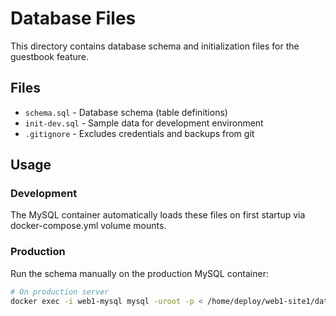 # Database Files

This directory contains database schema and initialization files for the guestbook feature.

## Files

- `schema.sql` - Database schema (table definitions)
- `init-dev.sql` - Sample data for development environment
- `.gitignore` - Excludes credentials and backups from git

## Usage

### Development
The MySQL container automatically loads these files on first startup via docker-compose.yml volume mounts.

### Production
Run the schema manually on the production MySQL container:
```bash
# On production server
docker exec -i web1-mysql mysql -uroot -p < /home/deploy/web1-site1/database/schema.sql
```
